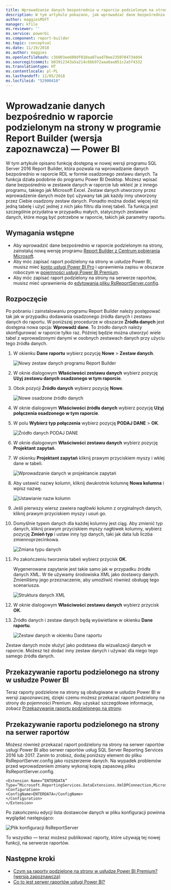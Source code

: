 ```yaml
---
title: Wprowadzanie danych bezpośrednio w raporcie podzielonym na strony w programie Report Builder (wersja zapoznawcza)
description: W tym artykule pokazano, jak wprowadzać dane bezpośrednio w raporcie podzielonym na strony w programie Report Builder.
author: maggiesMSFT
manager: kfile
ms.reviewer: ''
ms.service: powerbi
ms.component: report-builder
ms.topic: conceptual
ms.date: 11/19/2018
ms.author: maggies
ms.openlocfilehash: c3b003ee600df010aa07aad78ee2350704734dd4
ms.sourcegitcommit: b03912343a5a214c6bb972aaa6aa051c2a5f4332
ms.translationtype: HT
ms.contentlocale: pl-PL
ms.lasthandoff: 12/05/2018
ms.locfileid: "52900410"
---
```

# <a name="enter-data-directly-in-a-paginated-report-in-report-builder-preview---power-bi"></a>Wprowadzanie danych bezpośrednio w raporcie podzielonym na strony w programie Report Builder (wersja zapoznawcza) — Power BI

W tym artykule opisano funkcję dostępną w nowej wersji programu SQL Server 2016 Report Builder, która pozwala na wprowadzanie danych bezpośrednio w raporcie RDL w formie osadzonego zestawu danych.  Ta funkcja działa podobnie do programu Power BI Desktop. Możesz wpisać dane bezpośrednio w zestawie danych w raporcie lub wkleić je z innego programu, takiego jak Microsoft Excel. Zestaw danych utworzony przez wprowadzenie danych może być używany tak jak każdy inny utworzony przez Ciebie osadzony zestaw danych. Ponadto można dodać więcej niż jedną tabelę i użyć jednej z nich jako filtru dla innej tabeli. Ta funkcja jest szczególnie przydatna w przypadku małych, statycznych zestawów danych, które mogą być potrzebne w raporcie, takich jak parametry raportu.
 
## <a name="prerequisites"></a>Wymagania wstępne

- Aby wprowadzić dane bezpośrednio w raporcie podzielonym na strony, zainstaluj nową wersję programu [Report Builder z Centrum pobierania Microsoft](https://www.microsoft.com/download/details.aspx?id=53613). 
- Aby móc zapisać raport podzielony na strony w usłudze Power BI, musisz mieć [konto usługi Power BI Pro](service-self-service-signup-for-power-bi.md) i uprawnienia zapisu w obszarze roboczym w [pojemności usługi Power BI Premium](service-premium.md).
- Aby móc zapisać raport podzielony na strony na serwerze raportów, musisz mieć uprawnienia do [edytowania pliku RsReportServer.config](#upload-the-paginated-report-to-a-report-server).

## <a name="get-started"></a>Rozpoczęcie

Po pobraniu i zainstalowaniu programu Report Builder należy postępować tak jak w przypadku dodawania osadzonego źródła danych i zestawu danych do raportu. W poniższej procedurze w obszarze **Źródła danych** jest dostępna nowa opcja: **Wprowadź dane**.  To źródło danych należy skonfigurować w raporcie tylko raz. Później będzie można utworzyć wiele tabel z wprowadzonymi danymi w osobnych zestawach danych przy użyciu tego źródła danych.

1. W okienku **Dane raportu** wybierz pozycję **Nowe**  >  **Zestaw danych**.

    ![Nowy zestaw danych programu Report Builder](media/paginated-reports-enter-data/paginated-new-dataset.png)

1. W oknie dialogowym **Właściwości zestawu danych** wybierz pozycję **Użyj zestawu danych osadzonego w tym raporcie**.

1. Obok pozycji **Źródło danych** wybierz pozycję **Nowe**.

    ![Nowe osadzone źródło danych](media/paginated-reports-enter-data/paginated-new-data-source.png)

1. W oknie dialogowym **Właściwości źródła danych** wybierz pozycję **Użyj połączenia osadzonego w tym raporcie**.
2. W polu **Wybierz typ połączenia** wybierz pozycję **PODAJ DANE**  >  **OK**.

    ![Źródło danych PODAJ DANE](media/paginated-reports-enter-data/paginated-data-source-properties-enter-data.png)

1. W oknie dialogowym **Właściwości zestawu danych** wybierz pozycję **Projektant zapytań**.
2. W okienku **Projektant zapytań** kliknij prawym przyciskiem myszy i wklej dane w tabeli.

    ![Wprowadzanie danych w projektancie zapytań](media/paginated-reports-enter-data/paginated-enter-data.png)

1. Aby ustawić nazwy kolumn, kliknij dwukrotnie kolumnę **Nowa kolumna** i wpisz nazwę.

    ![Ustawianie nazw kolumn](media/paginated-reports-enter-data/paginated-column-name.png)

1. Jeśli pierwszy wiersz zawiera nagłówki kolumn z oryginalnych danych, kliknij prawym przyciskiem myszy i usuń go.
    
9. Domyślnie typem danych dla każdej kolumny jest ciąg. Aby zmienić typ danych, kliknij prawym przyciskiem myszy nagłówek kolumny, wybierz pozycję **Zmień typ** i ustaw inny typ danych, taki jak data lub liczba zmiennoprzecinkowa.

    ![Zmiana typu danych](media/paginated-reports-enter-data/paginated-data-type.png)

1. Po zakończeniu tworzenia tabeli wybierz przycisk **OK**.  

    Wygenerowane zapytanie jest takie samo jak w przypadku źródła danych XML. W tle używamy środowiska XML jako dostawcy danych.  Zmieniliśmy jego przeznaczenie, aby umożliwić również obsługę tego scenariusza.

    ![Struktura danych XML](media/paginated-reports-enter-data/paginated-xml-data.png)

12. W oknie dialogowym **Właściwości zestawu danych** wybierz przycisk **OK**.

13. Źródło danych i zestaw danych będą wyświetlane w okienku **Dane raportu**.

    ![Zestaw danych w okienku Dane raportu](media/paginated-reports-enter-data/paginated-report-data-pane.png)

Zestaw danych może służyć jako podstawa dla wizualizacji danych w raporcie. Możesz też dodać inny zestaw danych i używać dla niego tego samego źródła danych.

## <a name="upload-the-paginated-report-to-the-power-bi-service"></a>Przekazywanie raportu podzielonego na strony w usłudze Power BI

Teraz raporty podzielone na strony są obsługiwane w usłudze Power BI w wersji zapoznawczej, dzięki czemu możesz przekazać raport podzielony na strony do pojemności Premium. Aby uzyskać szczegółowe informacje, zobacz [Przekazywanie raportu podzielonego na strony](paginated-reports-save-to-power-bi-service.md#upload-a-paginated-report).

## <a name="upload-the-paginated-report-to-a-report-server"></a>Przekazywanie raportu podzielonego na strony na serwer raportów

Możesz również przekazać raport podzielony na strony na serwer raportów usługi Power BI albo serwer raportów usług SQL Server Reporting Services 2016 lub 2017. Zanim to zrobisz, dodaj poniższy element do pliku RsReportServer.config jako rozszerzenie danych. Na wypadek problemów przed wprowadzeniem zmiany wykonaj kopię zapasową pliku RsReportServer.config.

```
<Extension Name=”ENTERDATA” Type=”Microsoft.ReportingServices.DataExtensions.XmlDPConnection,Microsoft.ReportingServices.DataExtensions”>
<Configuration>
<ConfigName>ENTERDATA</ConfigName>
</Configuration>
</Extension>
```

Po zakończeniu edycji lista dostawców danych w pliku konfiguracji powinna wyglądać następująco:

![Plik konfiguracji RsReportServer](media/paginated-reports-enter-data/paginated-rsreportserver-config-file.png)

To wszystko — teraz możesz publikować raporty, które używają tej nowej funkcji, na serwerze raportów.

## <a name="next-steps"></a>Następne kroki

- [Czym są raporty podzielone na strony w usłudze Power BI Premium? (wersja zapoznawcza)](paginated-reports-report-builder-power-bi.md)
- [Co to jest serwer raportów usługi Power BI?](report-server/get-started.md)
